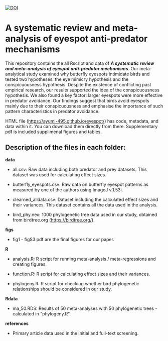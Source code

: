 [![DOI](https://zenodo.org/badge/DOI/10.5281/zenodo.13147019.svg)](https://doi.org/10.5281/zenodo.13147019)

# A systematic review and meta-analysis of eyespot anti-predator mechanisms

This repository contains the all Rscript and data of **_A systematic review and meta-analysis of eyespot anti-predator mechanisms_**. Our meta-analytical study examined why butterfly eyespots intimidate birds and tested two hypotheses: the eye mimicry hypothesis and the conspicuousness hypothesis. Despite the existence of conflicting past empirical research, our results supported the idea of the conspicuousness hypothesis. We also found a key factor: larger eyespots were more effective in predator avoidance. Our findings suggest that birds avoid eyespots mainly due to their conspicuousness and emphasise the importance of such pattern characteristics in predator avoidance.

HTML file (https://ayumi-495.github.io/eyespot/) has code, metadata, and data within it. You can download them directly from there. 
Supplementary pdf is included supplimenal figures and tables.

## Description of the files in each folder:

**data**

- all.csv: Raw data including both predator and prey datasets. This dataset was used for calculating effect sizes.
 
- butterfly_eyespots.csv:	Raw data on butterfly eyespot patterns as measured by one of the authors using ImageJ v.1.53i.
 
- clearned_alldata.csv: Dataset including the calculated effect sizes and their variances. This dataset contains all the data used in the analysis.
 
- bird_phy.nex:	1000 phylogenetic tree data used in our study, obtained from birdtree.org (https://birdtree.org/).
 
**figs**

- fig1 - figS3.pdf are the final figures for our paper.
 
**R**

- analysis.R: R script for running meta-analysis / meta-regressions and creating figures.

- function.R:	R script for calculating effect sizes and their variances.
 
- phylogeny.R:	R script for checking whether bird phylogenetic relationships should be considered in our study.

 
**Rdata**		

- ma_50.RDS:	Results of 50 meta-analyses with 50 phylogenetic trees - calculated in "phylogeny.R".
 
**references**		

- Primary article data used in the initial and full-text screening.
